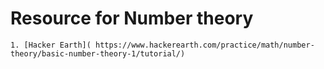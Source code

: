 # Resource for Number theory

    1. [Hacker Earth]( https://www.hackerearth.com/practice/math/number-theory/basic-number-theory-1/tutorial/)
